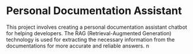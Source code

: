 # Personal Documentation Assistant 
This project involves creating a personal documentation assistant chatbot for helping developers. The RAG (Retrieval-Augmented Generation) technology is used for extracting the necessary information from the documentations for more accurate and reliable answers. n